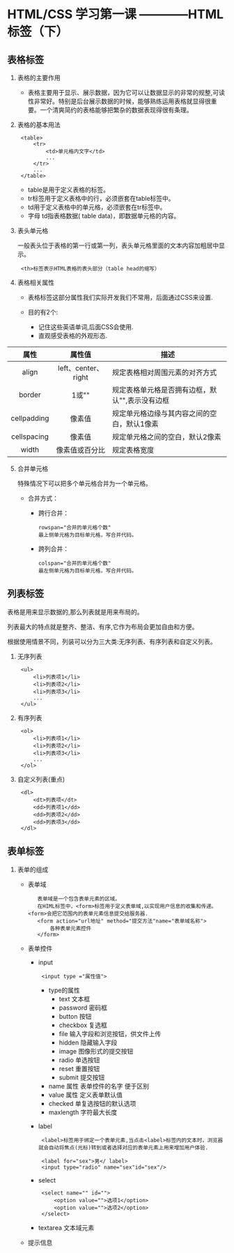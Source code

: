 # HTML/CSS 学习第一课 ————HTML标签（下）
## 表格标签

1. 表格的主要作用

    - 表格主要用于显示、展示数据，因为它可以让数据显示的非常的规整,可读性非常好。特别是后台展示数据的时候，能够熟练运用表格就显得很重要。一个清爽简约的表格能够把繁杂的数据表现得很有条理。


2. 表格的基本用法
   
        <table>
            <tr>
                <td>单元格内文字</td>
                ...
            </tr>
            ...
        </table>

    - table是用于定义表格的标签。
    - tr标签用于定义表格中的行，必须嵌套在table标签中。
    - td用于定义表格中的单元格，必须嵌套在tr标签中。
    - 字母 td指表格数据( table data)，即数据单元格的内容。

3. 表头单元格

    一般表头位于表格的第一行或第一列，表头单元格里面的文本内容加粗居中显示。

        <th>标签表示HTML表格的表头部分（table head的缩写）

4. 表格相关属性
   
    - 表格标签这部分属性我们实际开发我们不常用，后面通过CSS来设置.
    - 目的有2个:
  
        - 记住这些英语单词,后面CSS会使用.
        - 直观感受表格的外观形态.

|属性|属性值|描述|
|:----:|:----:|----|
|align|left、center、right|规定表格相对周围元素的对齐方式|
|border|1或""|规定表格单元格是否拥有边框，默认"",表示没有边框|
|cellpadding|像素值|规定单元格边缘与其内容之间的空白，默认1像素|
|cellspacing|像素值|规定单元格之间的空白，默认2像素|
|width|像素值或百分比|规定表格宽度|

5. 合并单元格

    特殊情况下可以把多个单元格合并为一个单元格。
    - 合并方式：
      - 跨行合并：

            rowspan="合并的单元格个数"
            最上侧单元格为目标单元格，写合并代码。         
      - 跨列合并：  

            colspan="合并的单元格个数"
            最左侧单元格为目标单元格，写合并代码。 


## 列表标签

表格是用来显示数据的,那么列表就是用来布局的。

列表最大的特点就是整齐、整洁、有序,它作为布局会更加自由和方便。

根据使用情景不同，列装可以分为三大类:无序列表、有序列表和自定义列表。

1. 无序列表
   
        <ul>
            <li>列表项1</li>
            <li>列表项2</li>
            <li>列表项3</li>
            ...
        </ul>

2. 有序列表

        <ol>
            <li>列表项1</li>
            <li>列表项2</li>
            <li>列表项3</li>
            ...
        </ol>

3. 自定义列表(重点)

        <dl>
            <dt>列表项</dt>
            <dd>列表项1</dd>
            <dd>列表项2</dd>
            <dd>列表项3</dd>
        </dl>

## 表单标签

1. 表单的组成
   - 表单域

            表单域是一个包含表单元素的区域。
            在HIML标签中，<form>标签用于定义表单域,以实现用户信息的收集和传递。<form>会把它范围内的表单元素信息提交给服务器.
            <form action="url地址" method="提交方法"name="表单域名称">
                各种表单元素控件
            </form>
            

   - 表单控件
     - input
        
            <input type ="属性值">

        - type的属性
          - text 文本框
          - password  密码框
          - button 按钮
          - checkbox 复选框
          - file 输入字段和浏览按钮，供文件上传
          - hidden 隐藏输入字段
          - image 图像形式的提交按钮
          - radio 单选按钮
          - reset 重置按钮
          - submit 提交按钮
        - name 属性 表单控件的名字 便于区别
        - value 属性 定义表单默认值
        - checked 单复选按钮的默认选项
        - maxlength 字符最大长度 
     - label 
        
            <label>标签用于绑定一个表单元素,当点击<label>标签内的文本时，浏览器就会自动将焦点(光标)转到或者选择对应的表单元素上用来增加用户体验.

            <label for="sex">男</ label>
            <input type="radio" name="sex"id="sex"/>

     - select
            
            <select name="" id="">
                <option value="">选项1</option>
                <option value="">选项2</option>
            </select>
     - textarea 文本域元素


   - 提示信息